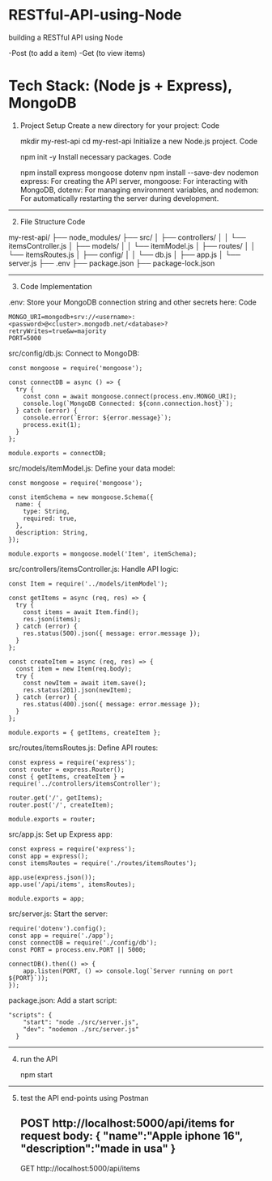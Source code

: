# RESTful-API-using-Node
building a RESTful API using Node 

-Post (to add a item)
-Get (to view items)

Tech Stack: (Node js + Express), MongoDB
================================================================================

1. Project Setup
Create a new directory for your project:
Code

    mkdir my-rest-api
    cd my-rest-api
Initialize a new Node.js project.
Code

    npm init -y
Install necessary packages.
Code

    npm install express mongoose dotenv
    npm install --save-dev nodemon
express: For creating the API server, mongoose: For interacting with MongoDB, dotenv: For managing environment variables, and nodemon: For automatically restarting the server during development.
------------------------------------------------------------------------------------
2. File Structure
Code

my-rest-api/
├── node_modules/
├── src/
│   ├── controllers/
│   │   └── itemsController.js
│   ├── models/
│   │   └── itemModel.js
│   ├── routes/
│   │   └── itemsRoutes.js
│   ├── config/
│   │   └── db.js
│   ├── app.js
│   └── server.js
├── .env
├── package.json
├── package-lock.json

---------------------------------------------------------------------------------
3. Code Implementation

.env: Store your MongoDB connection string and other secrets here:
Code

    MONGO_URI=mongodb+srv://<username>:<password>@<cluster>.mongodb.net/<database>?retryWrites=true&w=majority
    PORT=5000

src/config/db.js: Connect to MongoDB:

    const mongoose = require('mongoose');

    const connectDB = async () => {
      try {
        const conn = await mongoose.connect(process.env.MONGO_URI);
        console.log(`MongoDB Connected: ${conn.connection.host}`);
      } catch (error) {
        console.error(`Error: ${error.message}`);
        process.exit(1);
      }
    };

    module.exports = connectDB;

src/models/itemModel.js: Define your data model:

    const mongoose = require('mongoose');

    const itemSchema = new mongoose.Schema({
      name: {
        type: String,
        required: true,
      },
      description: String,
    });

    module.exports = mongoose.model('Item', itemSchema);

src/controllers/itemsController.js: Handle API logic:

    const Item = require('../models/itemModel');

    const getItems = async (req, res) => {
      try {
        const items = await Item.find();
        res.json(items);
      } catch (error) {
        res.status(500).json({ message: error.message });
      }
    };

    const createItem = async (req, res) => {
      const item = new Item(req.body);
      try {
        const newItem = await item.save();
        res.status(201).json(newItem);
      } catch (error) {
        res.status(400).json({ message: error.message });
      }
    };

    module.exports = { getItems, createItem };

src/routes/itemsRoutes.js: Define API routes:

    const express = require('express');
    const router = express.Router();
    const { getItems, createItem } = require('../controllers/itemsController');

    router.get('/', getItems);
    router.post('/', createItem);

    module.exports = router;

src/app.js: Set up Express app:

    const express = require('express');
    const app = express();
    const itemsRoutes = require('./routes/itemsRoutes');

    app.use(express.json());
    app.use('/api/items', itemsRoutes);

    module.exports = app;

src/server.js: Start the server:

    require('dotenv').config();
    const app = require('./app');
    const connectDB = require('./config/db');
    const PORT = process.env.PORT || 5000;

    connectDB().then(() => {
        app.listen(PORT, () => console.log(`Server running on port ${PORT}`));
    });


package.json: Add a start script:

    "scripts": {
        "start": "node ./src/server.js",
        "dev": "nodemon ./src/server.js"
      }
---------------------------------------------
4. run the API

    npm start
---------------------------------------------
5. test the API end-points using Postman 

    POST http://localhost:5000/api/items
        for request body:
            {
                "name":"Apple iphone 16",
                "description":"made in usa"
            }
    --------------------------------------        
    GET http://localhost:5000/api/items